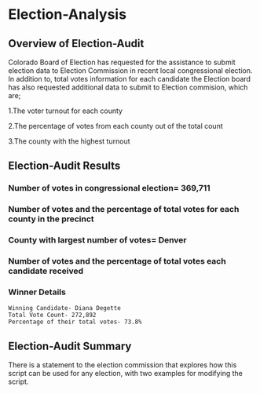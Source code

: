 # Election-Analysis
## Overview of Election-Audit
Colorado Board of Election has requested for the assistance to submit election data to Election Commission in recent local congressional election. In addition to, total votes information for each candidate the Election board has also requested additional data to submit to Election commision, which are;

1.The voter turnout for each county

2.The percentage of votes from each county out of the total count

3.The county with the highest turnout

## Election-Audit Results
### Number of votes in congressional election= 369,711
### Number of votes and the percentage of total votes for each county in the precinct
### County with largest number of votes= Denver
### Number of votes and the percentage of total votes each candidate received
### Winner Details
    Winning Candidate- Diana Degette
    Total Vote Count- 272,892
    Percentage of their total votes- 73.8%

## Election-Audit Summary
There is a statement to the election commission that explores how this script can be used for any election, with two examples for modifying the script.
